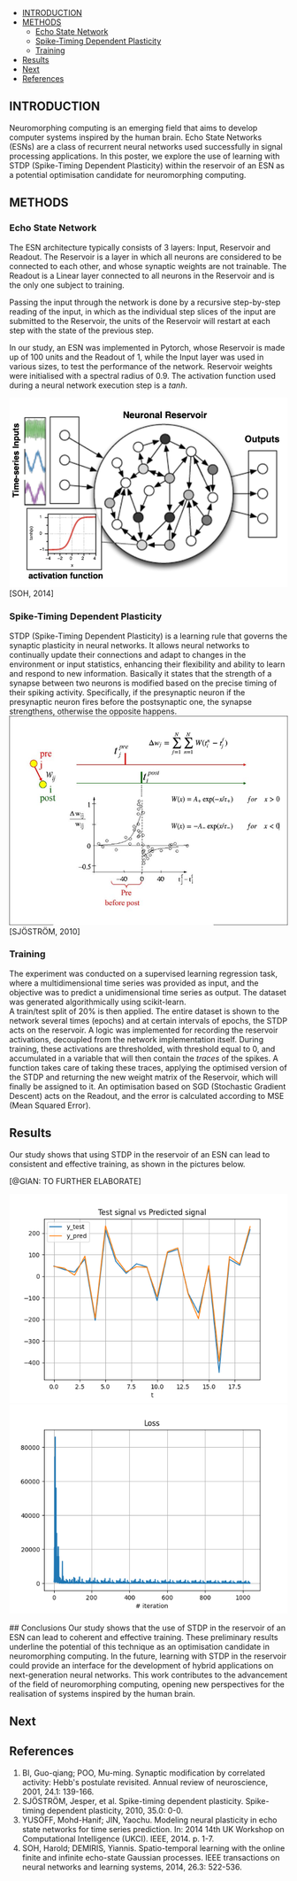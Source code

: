 
- [INTRODUCTION](#introduction)
- [METHODS](#methods)
  - [Echo State Network](#echo-state-network)
  - [Spike-Timing Dependent Plasticity](#spike-timing-dependent-plasticity)
  - [Training](#training)
- [Results](#results)
- [Next](#next)
- [References](#references)

## INTRODUCTION

Neuromorphing computing is an emerging field that aims to develop computer systems inspired by the human brain. Echo State Networks (ESNs) are a class of recurrent neural networks used successfully in signal processing applications. In this poster, we explore the use of learning with STDP (Spike-Timing Dependent Plasticity) within the reservoir of an ESN as a potential optimisation candidate for neuromorphing computing.​

## METHODS

### Echo State Network
The ESN architecture typically consists of 3 layers: Input, Reservoir and Readout.
The Reservoir is a layer in which all neurons are considered to be connected to each other, and whose synaptic weights are not trainable.
The Readout is a Linear layer connected to all neurons in the Reservoir and is the only one subject to training.

Passing the input through the network is done by a recursive step-by-step reading of the input, in which as the individual step slices of the input are submitted to the Reservoir, the units of the Reservoir will restart at each step with the state of the previous step.

In our study, an ESN was implemented in Pytorch, whose Reservoir is made up of 100 units and the Readout of 1, while the Input layer was used in various sizes, to test the performance of the network. Reservoir weights were initialised with a spectral radius of 0.9.
The activation function used during a neural network execution step is a *tanh*.

<img src='./imgs/ESN_scheme-SOH-2014.png'>
[SOH, 2014]

### Spike-Timing Dependent Plasticity
STDP (Spike-Timing Dependent Plasticity) is a learning rule that governs the synaptic plasticity in neural networks. It allows neural networks to continually update their connections and adapt to changes in the environment or input statistics, enhancing their flexibility and ability to learn and respond to new information.
Basically it states that the strength of a synapse between two neurons is modified based on the precise timing of their spiking activity. Specifically, if the presynaptic neuron
if the presynaptic neuron fires before the postsynaptic one, the synapse strengthens, otherwise the opposite happens.
<img src='./imgs/STDP-plot-SJÖSTRÖM-2010.png'>
[SJÖSTRÖM, 2010]


### Training
The experiment was conducted on a supervised learning regression task, where a multidimensional time series was provided as input, and the objective was to predict a unidimensional time series as output. The dataset was generated algorithmically using scikit-learn.  
A train/test split of 20% is then applied.
The entire dataset is shown to the network several times (epochs) and at certain intervals of epochs, the STDP acts on the reservoir.
A logic was implemented for recording the reservoir activations, decoupled from the network implementation itself. During training, these activations are thresholded, with threshold equal to 0, and accumulated in a variable that will then contain the *traces* of the spikes.
A function takes care of taking these traces, applying the optimised version of the STDP and returning the new weight matrix of the Reservoir, which will finally be assigned to it.
An optimisation based on SGD (Stochastic Gradient Descent) acts on the Readout, and the error is calculated according to MSE (Mean Squared Error).

## Results
Our study shows that using STDP in the reservoir of an ESN can lead to consistent and effective training, as shown in the pictures below.  

\[\@GIAN: TO FURTHER ELABORATE\]
  

<img src='./imgs/Res-ESN-STDP-compare-output_pred.png'>
<img src='./imgs/Res-ESN-STDP-loss.png'>

## Conclusions
Our study shows that the use of STDP in the reservoir of an ESN can lead to coherent and effective training. These preliminary results underline the potential of this technique as an optimisation candidate in neuromorphing computing. In the future, learning with STDP in the reservoir could provide an interface for the development of hybrid applications on next-generation neural networks. This work contributes to the advancement of the field of neuromorphing computing, opening new perspectives for the realisation of systems inspired by the human brain.

## Next


## References
1. BI, Guo-qiang; POO, Mu-ming. Synaptic modification by correlated activity: Hebb's postulate revisited. Annual review of neuroscience, 2001, 24.1: 139-166.
2. SJÖSTRÖM, Jesper, et al. Spike-timing dependent plasticity. Spike-timing dependent plasticity, 2010, 35.0: 0-0.
3. YUSOFF, Mohd-Hanif; JIN, Yaochu. Modeling neural plasticity in echo state networks for time series prediction. In: 2014 14th UK Workshop on Computational Intelligence (UKCI). IEEE, 2014. p. 1-7.
4. SOH, Harold; DEMIRIS, Yiannis. Spatio-temporal learning with the online finite and infinite echo-state Gaussian processes. IEEE transactions on neural networks and learning systems, 2014, 26.3: 522-536.